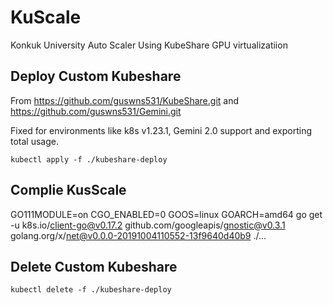 # KuScale
Konkuk University Auto Scaler Using KubeShare GPU virtualizatiion 


## Deploy Custom Kubeshare 
From https://github.com/guswns531/KubeShare.git and https://github.com/guswns531/Gemini.git

Fixed for environments like k8s v1.23.1, Gemini 2.0 support and exporting total usage.
```
kubectl apply -f ./kubeshare-deploy
```

## Complie KusScale 

GO111MODULE=on CGO_ENABLED=0 GOOS=linux GOARCH=amd64 go get -u k8s.io/client-go@v0.17.2 github.com/googleapis/gnostic@v0.3.1 golang.org/x/net@v0.0.0-20191004110552-13f9640d40b9 ./...

## Delete Custom Kubeshare
```
kubectl delete -f ./kubeshare-deploy
```